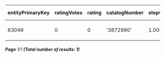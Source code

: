 | entityPrimaryKey | ratingVotes | rating | catalogNumber | stepOrderQuantity | brandCode | order    | display-size | codeShort             | published                    | unit | isAlias | minOrderQuantity | maxOrderQuantity | changed                   | status   | code                  | availability       | saleRestriction       | warrantyPeriod | ean        | productType | orderedQuantity | stockItemPrimaryKey |
| ---------------- | ----------- | ------ | ------------- | ----------------- | --------- | -------- | ------------ | --------------------- | ---------------------------- | ---- | ------- | ---------------- | ---------------- | ------------------------- | -------- | --------------------- | ------------------ | --------------------- | -------------- | ---------- | ----------- | --------------- | ------------------- |
| 63049            | 0           | 0      | '3872990'     | 1.00000           | 'apple'   | ↻ 104526 | 13.30000     | 'macbook-pro-13-2022' | 2024-11-30T15:29:05.76+01:00 | 'ks' | false   | 1.00000          | 9999             | 2024-02-25T14:38:35+01:00 | 'ACTIVE' | 'macbook-pro-13-2022' | 'ALWAYS_AVAILABLE' | 'WITHOUT_RESTRICTION' | 24             | '15491963' | 'MASTER'    | 0.00000         | 1450                |

###### **Page** 1/1 **(Total number of results: 1)**